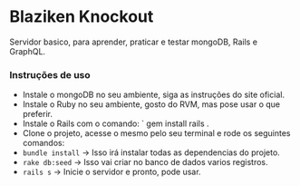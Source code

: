 # Blaziken Knockout

Servidor basico, para aprender, praticar e testar mongoDB, Rails e GraphQL.

### Instruções de uso

- Instale o mongoDB no seu ambiente, siga as instruções do site oficial.
- Instale o Ruby no seu ambiente, gosto do RVM, mas pose usar o que preferir.
- Instale o Rails com o comando: ` gem install rails .
- Clone o projeto, acesse o mesmo pelo seu terminal e rode os seguintes comandos:
- `bundle install` -> Isso irá instalar todas as dependencias do projeto.
- `rake db:seed` -> Isso vai criar no banco de dados varios registros.
- `rails s` -> Inicie o servidor e pronto, pode usar.


